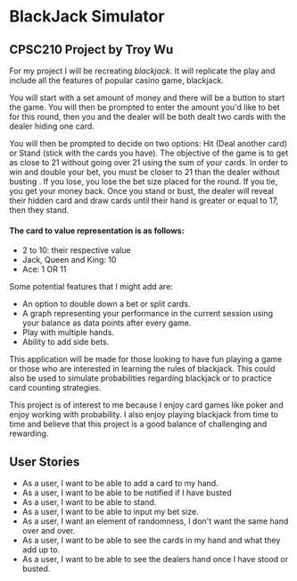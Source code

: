 
# **BlackJack Simulator**

## CPSC210 Project by Troy Wu

For my project I will be recreating *blackjack*.
It will replicate the play and include all the features of popular casino game, blackjack.

You will start with a set amount of money and there will be a button to start the game. You will then be prompted
to enter the amount you'd like to bet for this round, then you and the dealer will be both dealt two cards with the 
dealer hiding one card. 

You will then be prompted to decide on two options: Hit (Deal another card) or Stand (stick with the cards you have).
The objective of the game is to get as close to 21 without going over 21 using the sum of your cards.
In order to win and double your bet, you must be closer to 21 than the dealer without busting . If you lose, you lose the bet size placed for the round. 
If you tie, you get your money back.
Once you stand or bust, the dealer will reveal their hidden card and draw cards until their hand is greater or equal to 17,
then they stand.

#### The card to value representation is as follows:
- 2 to 10: their respective value
- Jack, Queen and King: 10
- Ace: 1 OR 11

Some potential features that I might add are:
- An option to double down a bet or split cards.
- A graph representing your performance in the current session using your balance as data points after every game.
- Play with multiple hands.
- Ability to add side bets.


This application will be made for those looking to have fun playing a
game or those who are interested in learning the rules of blackjack.
This could also be used to simulate probabilities regarding blackjack
or to practice card counting strategies.

This project is of interest to me because I enjoy card games like poker and enjoy working with probability.
I also enjoy playing blackjack from time to time and believe that this project is a good balance of challenging and rewarding.



## User Stories

- As a user, I want to be able to add a card to my hand.
- As a user, I want to be able to be notified if I have busted
- As a user, I want to be able to stand.
- As a user, I want to be able to input my bet size.
- As a user, I want an element of randomness, I don't want the same hand over and over.
- As a user, I want to be able to see the cards in my hand and what they add up to.
- As a user, I want to be able to see the dealers hand once I have stood or busted.